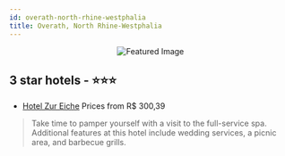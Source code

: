 ```yaml
---
id: overath-north-rhine-westphalia
title: Overath, North Rhine-Westphalia
---
```


<center><img src="https://i.travelapi.com/hotels/27000000/26710000/26703700/26703694/445ea22d_z.jpg" alt="Featured Image" /></center>


##  3 star hotels - ⭐️⭐️⭐️

-    [Hotel Zur Eiche](https://us.hurb.com/hotels/overath/hotel-zur-eiche-JNP-JP526201?cmp=18055) Prices from R$ 300,39
   > Take time to pamper yourself with a visit to the full-service spa. Additional features at this hotel include wedding services, a picnic area, and barbecue grills.
